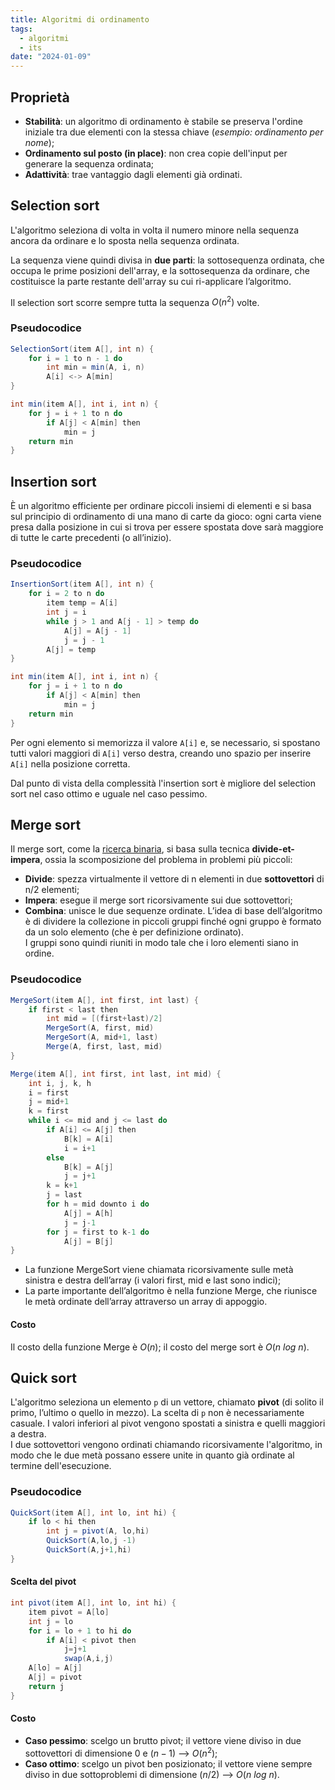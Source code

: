 ```yaml
---
title: Algoritmi di ordinamento
tags:
  - algoritmi
  - its
date: "2024-01-09"
---
```

## Proprietà

- **Stabilità**: un algoritmo di ordinamento è stabile se preserva l'ordine iniziale tra due elementi con la stessa chiave (*esempio: ordinamento per nome*);
- **Ordinamento sul posto (in place)**: non crea copie dell'input per generare la sequenza ordinata;
- **Adattività**: trae vantaggio dagli elementi già ordinati.

## Selection sort

L'algoritmo seleziona di volta in volta il numero minore nella
sequenza ancora da ordinare e lo sposta nella sequenza
ordinata.

La sequenza viene quindi divisa in **due parti**: la sottosequenza
ordinata, che occupa le prime posizioni dell'array, e la
sottosequenza da ordinare, che costituisce la parte restante
dell'array su cui ri-applicare l’algoritmo.

Il selection sort scorre sempre tutta la sequenza $O(n^2)$ volte.

### Pseudocodice

```java
SelectionSort(item A[], int n) {
    for i = 1 to n - 1 do
        int min = min(A, i, n)
        A[i] <-> A[min]
}

int min(item A[], int i, int n) {
    for j = i + 1 to n do
        if A[j] < A[min] then
            min = j
    return min
}
```

## Insertion sort

È un algoritmo efficiente per ordinare piccoli insiemi di elementi
e si basa sul principio di ordinamento di una mano di carte da
gioco: ogni carta viene presa dalla posizione in cui si trova per
essere spostata dove sarà maggiore di tutte le carte precedenti
(o all’inizio).

### Pseudocodice

```java
InsertionSort(item A[], int n) {
    for i = 2 to n do
        item temp = A[i]
        int j = i
        while j > 1 and A[j - 1] > temp do
            A[j] = A[j - 1]
            j = j - 1
        A[j] = temp
}

int min(item A[], int i, int n) {
    for j = i + 1 to n do
        if A[j] < A[min] then
            min = j
    return min
}
```

Per ogni elemento si memorizza il valore `A[i]` e, se necessario, si spostano tutti valori maggiori di `A[i]` verso destra, creando uno spazio per inserire `A[i]` nella posizione corretta.

Dal punto di vista della complessità l'insertion sort è migliore del selection sort nel caso ottimo e uguale nel caso pessimo.

## Merge sort

Il merge sort, come la [ricerca binaria](./ricerca.md#Ricerca-binaria-o-dicotomica), si basa sulla tecnica **divide-et-impera**, ossia la scomposizione del problema in problemi più piccoli:
- **Divide**: spezza virtualmente il vettore di n elementi in due **sottovettori** di n/2 elementi;
- **Impera**: esegue il merge sort ricorsivamente sui due sottovettori;
- **Combina**: unisce le due sequenze ordinate.
L’idea di base dell’algoritmo è di dividere la collezione in piccoli gruppi finché ogni gruppo è formato da un solo elemento (che è per definizione ordinato).<br>
I gruppi sono quindi riuniti in modo tale che i loro elementi siano
in ordine.

### Pseudocodice

```java
MergeSort(item A[], int first, int last) {
    if first < last then
	    int mid = [(first+last)/2]
	    MergeSort(A, first, mid)
	    MergeSort(A, mid+1, last)
	    Merge(A, first, last, mid)
}

Merge(item A[], int first, int last, int mid) {
	int i, j, k, h
	i = first
	j = mid+1
	k = first
	while i <= mid and j <= last do
		if A[i] <= A[j] then
			B[k] = A[i]
			i = i+1
		else
			B[k] = A[j]
			j = j+1
		k = k+1
		j = last
		for h = mid downto i do
			A[j] = A[h]
			j = j-1
		for j = first to k-1 do
			A[j] = B[j]
}
```

- La funzione MergeSort viene chiamata ricorsivamente sulle metà sinistra e destra dell’array (i valori first, mid e last sono indici);
- La parte importante dell’algoritmo è nella funzione Merge, che riunisce le metà ordinate dell’array attraverso un array di appoggio.

#### Costo

Il costo della funzione Merge è $O(n)$; il costo del merge sort è $O(n\ log\ n)$.

## Quick sort

L'algoritmo seleziona un elemento `p` di un vettore, chiamato **pivot** (di
solito il primo, l’ultimo o quello in mezzo). La scelta di `p` non è necessariamente casuale. I valori inferiori al pivot vengono spostati a sinistra e quelli maggiori a destra.<br>
I due sottovettori vengono ordinati chiamando ricorsivamente l'algoritmo, in modo che le due metà possano essere unite in quanto già ordinate al termine dell'esecuzione.

### Pseudocodice

```java
QuickSort(item A[], int lo, int hi) {
	if lo < hi then
		int j = pivot(A, lo,hi)
		QuickSort(A,lo,j -1)
		QuickSort(A,j+1,hi)
}
```

#### Scelta del pivot

```java
int pivot(item A[], int lo, int hi) {
	item pivot = A[lo]
	int j = lo
	for i = lo + 1 to hi do
		if A[i] < pivot then
			j=j+1
			swap(A,i,j)
	A[lo] = A[j]
	A[j] = pivot
	return j
}
```

#### Costo

- **Caso pessimo**: scelgo un brutto pivot; il vettore viene diviso in due sottovettori di dimensione $0$ e $(n-1)$ --> $O(n^2)$;
- **Caso ottimo**: scelgo un pivot ben posizionato; il vettore viene sempre diviso in due sottoproblemi di dimensione $(n/2)$ --> $O(n\ log\ n)$.
